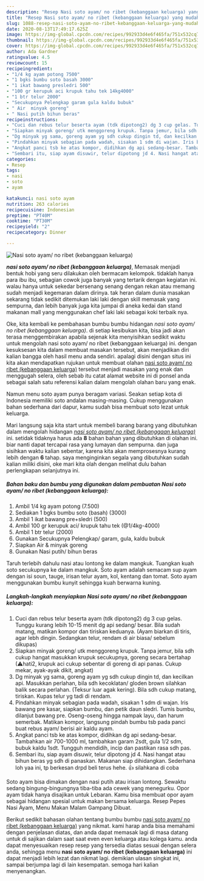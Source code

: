 ```yaml
---
description: "Resep Nasi soto ayam/ no ribet (kebanggaan keluarga) yang mudah"
title: "Resep Nasi soto ayam/ no ribet (kebanggaan keluarga) yang mudah"
slug: 1088-resep-nasi-soto-ayam-no-ribet-kebanggaan-keluarga-yang-mudah
date: 2020-08-13T17:49:17.625Z
image: https://img-global.cpcdn.com/recipes/992933d4e6f465fa/751x532cq70/nasi-soto-ayam-no-ribet-kebanggaan-keluarga-foto-resep-utama.jpg
thumbnail: https://img-global.cpcdn.com/recipes/992933d4e6f465fa/751x532cq70/nasi-soto-ayam-no-ribet-kebanggaan-keluarga-foto-resep-utama.jpg
cover: https://img-global.cpcdn.com/recipes/992933d4e6f465fa/751x532cq70/nasi-soto-ayam-no-ribet-kebanggaan-keluarga-foto-resep-utama.jpg
author: Ada Gardner
ratingvalue: 4.5
reviewcount: 15
recipeingredient:
- "1/4 kg ayam potong 7500"
- "1 bgks bumbu soto basah 3000"
- "1 ikat bawang presledri 500"
- "100 gr kerupuk aci krupuk tahu tek 14kg4000"
- "1 btr telur 2000"
- "Secukupnya Pelengkap garam gula kaldu bubuk"
- " Air  minyak goreng"
- " Nasi putih bihun beras"
recipeinstructions:
- "Cuci dan rebus telur beserta ayam (tdk dipotong2) dg 3 cup gelas. Tunggu kurang lebih 10-15 menit dg api sedang/ besar. Bila sudah matang, matikan kompor dan tiriskan keduanya. (Ayam biarkan di tiris, agar lebh dingin. Sedangkan telur, rendam di air biasa/ sebelum dikupas)"
- "Siapkan minyak goreng/ utk menggoreng krupuk. Tanpa jemur, bila sdh cukup hangat masukkan krupuk secukupnya, goreng secara bertahap (⚠hati2, krupuk aci cukup sebentar di goreng di api panas. Cukup mekar, ayak-ayak dikit, angkat)"
- "Dg minyak yg sama, goreng ayam yg sdh cukup dingin td, dan kecilkan api. Masukkan perlahan, bila sdh kecoklatan/ gloden brown silahkan balik secara perlahan. (Teksur luar agak kering). Bila sdh cukup matang, tiriskan. Kupas telur yg tadi di rendam."
- "Pindahkan minyak sebagian pada wadah, sisakan 1 sdm di wajan. Iris bawang pre kasar, siapkan bumbu, dan petik daun sledri. Tumis bumbu, dilanjut bawang pre. Oseng-oseng hingga nampak layu, dan harum semerbak. Matikan kompor, langsung pindah bumbu tsb pada panci buat rebus ayam/ berisi air kaldu ayam."
- "Angkat panci tsb ke atas kompor, didihkan dg api sedang-besar. Tambahkan air 700-1000 ml, tambahkan garam 2sdt, gula 1/2 sdm, bubuk kaldu 1sdt. Tungguh mendidih, incip dan pastikan rasa sdh pas."
- "Sembari itu, siap ayam disuwir, telur dipotong jd 4. Nasi hangat atau bihun beras yg sdh di panaskan. Makanan siap dihidangkan. Sederhana loh yaa ini, tp berkesan drpd beli terus hehe. 👍 silahkana di coba"
categories:
- Resep
tags:
- nasi
- soto
- ayam

katakunci: nasi soto ayam 
nutrition: 263 calories
recipecuisine: Indonesian
preptime: "PT40M"
cooktime: "PT30M"
recipeyield: "2"
recipecategory: Dinner

---
```



![Nasi soto ayam/ no ribet (kebanggaan keluarga)](https://img-global.cpcdn.com/recipes/992933d4e6f465fa/751x532cq70/nasi-soto-ayam-no-ribet-kebanggaan-keluarga-foto-resep-utama.jpg)

<b><i>nasi soto ayam/ no ribet (kebanggaan keluarga)</i></b>, Memasak menjadi bentuk hobi yang seru dilakukan oleh bermacam kelompok. tidaklah hanya para ibu ibu, sebagian cowok juga banyak yang tertarik dengan kegiatan ini. walau hanya untuk sekedar bersenang senang dengan rekan atau memang sudah menjadi kegemaran dalam dirinya. tak heran dalam dunia masakan sekarang tidak sedikit ditemukan laki laki dengan skill memasak yang sempurna, dan lebih banyak juga kita jumpai di aneka kedai dan stand makanan mall yang menggunakan chef laki laki sebagai koki terbaik nya.

Oke, kita kembali ke pembahasan bumbu bumbu hidangan <i>nasi soto ayam/ no ribet (kebanggaan keluarga)</i>. di setiap kesibukan kita, bisa jadi akan terasa menggembirakan apabila sejenak kita menyisihkan sedikit waktu untuk mengolah nasi soto ayam/ no ribet (kebanggaan keluarga) ini. dengan kesuksesan kita dalam membuat masakan tersebut, akan menjadikan diri kalian bangga oleh hasil menu anda sendiri. apalagi disini dengan situs ini kita akan mendapatkan rujukan untuk membuat olahan <u>nasi soto ayam/ no ribet (kebanggaan keluarga)</u> tersebut menjadi masakan yang enak dan menggugah selera, oleh sebab itu catat alamat website ini di ponsel anda sebagai salah satu referensi kalian dalam mengolah olahan baru yang enak.

Namun menu soto ayam punya beragam variasi. Seakan setiap kota di Indonesia memiliki soto andalan masing-masing. Cukup menggunakan bahan sederhana dari dapur, kamu sudah bisa membuat soto lezat untuk keluarga.


Mari langsung saja kita start untuk membeli barang barang yang dibutuhkan dalam mengolah hidangan <u><i>nasi soto ayam/ no ribet (kebanggaan keluarga)</i></u> ini. setidak tidaknya harus ada <b>8</b> bahan bahan yang dibutuhkan di olahan ini. biar nanti dapat tercapai rasa yang lumayan dan sempurna. dan juga sisihkan waktu kalian sebentar, karena kita akan memprosesnya kurang lebih dengan <b>6</b> tahap. saya menginginkan segala yang dibutuhkan sudah kalian miliki disini, oke mari kita olah dengan melihat dulu bahan perlengkapan selanjutnya ini.

<!--inarticleads1-->

##### Bahan baku dan bumbu yang digunakan dalam pembuatan Nasi soto ayam/ no ribet (kebanggaan keluarga):

1. Ambil 1/4 kg ayam potong (7.500)
1. Sediakan 1 bgks bumbu soto (basah) (3000)
1. Ambil 1 ikat bawang pre+sledri (500)
1. Ambil 100 gr kerupuk aci/ krupuk tahu tek (@1/4kg-4000)
1. Ambil 1 btr telur (2000)
1. Gunakan Secukupnya Pelengkap/ garam, gula, kaldu bubuk
1. Siapkan  Air &amp; minyak goreng
1. Gunakan  Nasi putih/ bihun beras


Taruh terlebih dahulu nasi atau lontong ke dalam mangkuk. Tuangkan kuah soto secukupnya ke dalam mangkuk. Soto ayam adalah semacam sup ayam dengan isi soun, tauge, irisan telur ayam, kol, kentang dan tomat. Soto ayam menggunakan bumbu kunyit sehingga kuah berwarna kuning. 

<!--inarticleads2-->

##### Langkah-langkah menyiapkan Nasi soto ayam/ no ribet (kebanggaan keluarga):

1. Cuci dan rebus telur beserta ayam (tdk dipotong2) dg 3 cup gelas. Tunggu kurang lebih 10-15 menit dg api sedang/ besar. Bila sudah matang, matikan kompor dan tiriskan keduanya. (Ayam biarkan di tiris, agar lebh dingin. Sedangkan telur, rendam di air biasa/ sebelum dikupas)
1. Siapkan minyak goreng/ utk menggoreng krupuk. Tanpa jemur, bila sdh cukup hangat masukkan krupuk secukupnya, goreng secara bertahap (⚠hati2, krupuk aci cukup sebentar di goreng di api panas. Cukup mekar, ayak-ayak dikit, angkat)
1. Dg minyak yg sama, goreng ayam yg sdh cukup dingin td, dan kecilkan api. Masukkan perlahan, bila sdh kecoklatan/ gloden brown silahkan balik secara perlahan. (Teksur luar agak kering). Bila sdh cukup matang, tiriskan. Kupas telur yg tadi di rendam.
1. Pindahkan minyak sebagian pada wadah, sisakan 1 sdm di wajan. Iris bawang pre kasar, siapkan bumbu, dan petik daun sledri. Tumis bumbu, dilanjut bawang pre. Oseng-oseng hingga nampak layu, dan harum semerbak. Matikan kompor, langsung pindah bumbu tsb pada panci buat rebus ayam/ berisi air kaldu ayam.
1. Angkat panci tsb ke atas kompor, didihkan dg api sedang-besar. Tambahkan air 700-1000 ml, tambahkan garam 2sdt, gula 1/2 sdm, bubuk kaldu 1sdt. Tungguh mendidih, incip dan pastikan rasa sdh pas.
1. Sembari itu, siap ayam disuwir, telur dipotong jd 4. Nasi hangat atau bihun beras yg sdh di panaskan. Makanan siap dihidangkan. Sederhana loh yaa ini, tp berkesan drpd beli terus hehe. 👍 silahkana di coba


Soto ayam bisa dimakan dengan nasi putih atau irisan lontong. Sewaktu sedang bingung-bingungnya tiba-tiba ada cewek yang menegurku. Opor ayam tidak hanya disajikan untuk Lebaran. Kamu bisa membuat opor ayam sebagai hidangan spesial untuk makan bersama keluarga. Resep Pepes Nasi Ayam, Menu Makan Malam Gampang Dibuat. 

Berikut sedikit bahasan olahan tentang bumbu bumbu <u>nasi soto ayam/ no ribet (kebanggaan keluarga)</u> yang nikmat. kami harap anda bisa memahami dengan penjelasan diatas, dan anda dapat memasak lagi di masa datang untuk di sajikan dalam saat saat even even keluarga atau kolega kamu. anda dapat menyesuaikan resep resep yang tersedia diatas sesuai dengan selera anda, sehingga menu <b>nasi soto ayam/ no ribet (kebanggaan keluarga)</b> ini dapat menjadi lebih lezat dan nikmat lagi. demikian ulasan singkat ini, sampai berjumpa lagi di lain kesempatan. semoga hari kalian menyenangkan.
